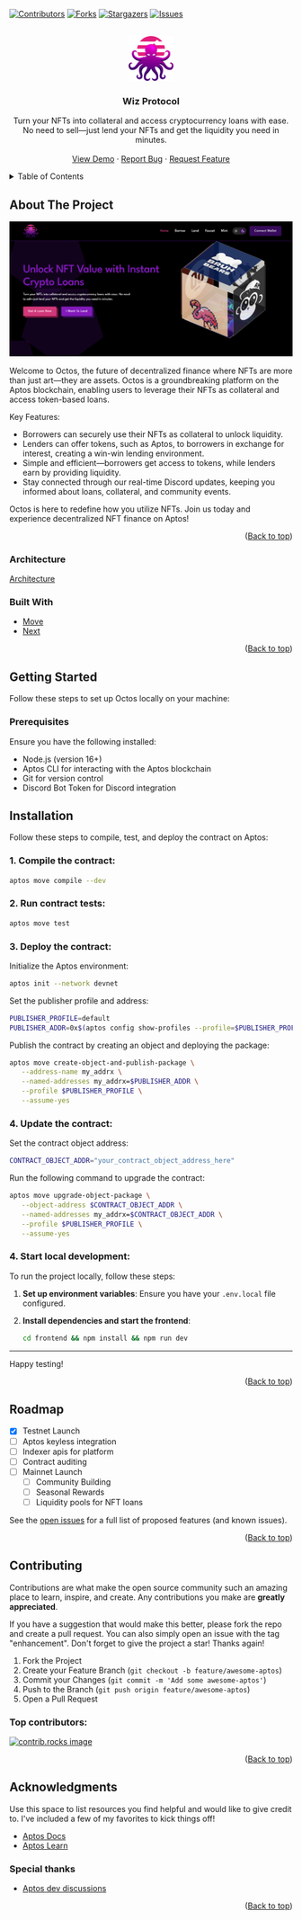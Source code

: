 <a id="readme-top"></a>

[![Contributors][contributors-shield]][contributors-url]
[![Forks][forks-shield]][forks-url]
[![Stargazers][stars-shield]][stars-url]
[![Issues][issues-shield]][issues-url]

<!-- PROJECT LOGO -->
<br />
<div align="center">
  <a href=[github-url]>
    <img src="media-kit/logo.png" alt="Logo" width="80" height="80">
  </a>

  <h3 align="center">Wiz Protocol</h3>

  <p align="center">
    Turn your NFTs into collateral and access cryptocurrency loans with ease. No need to sell—just lend your NFTs and get the liquidity you need in minutes.
    <br />
    <br />
    <a href="https://octos-xyz.vercel.app">View Demo</a>
    ·
    <a href="https://github.com/ajaythxkur/octos/issues/new?labels=bug&template=bug-report---.md">Report Bug</a>
    ·
    <a href="https://github.com/ajaythxkur/octos/issues/new?labels=enhancement&template=feature-request---.md">Request Feature</a>
  </p>
</div>

<!-- TABLE OF CONTENTS -->
<details>
  <summary>Table of Contents</summary>
  <ol>
    <li>
      <a href="#about-the-project">About The Project</a>
      <ul>
        <li><a href="#built-with">Built With</a></li>
      </ul>
    </li>
    <li><a href="#architecture">Architecture</a></li>
    <li>
      <a href="#getting-started">Getting Started</a>
      <ul>
        <li><a href="#prerequisites">Prerequisites</a></li>
        <li><a href="#installation">Installation</a></li>
      </ul>
    </li>
    <li><a href="#roadmap">Roadmap</a></li>
    <li><a href="#contributing">Contributing</a></li>
    <li><a href="#acknowledgments">Acknowledgments</a></li>
  </ol>
</details>

<!-- ABOUT THE PROJECT -->

## About The Project

[![Octos screenshot][product-screenshot]](https://octos-xyz.vercel.app)

Welcome to Octos, the future of decentralized finance where NFTs are more than just art—they are assets. Octos is a groundbreaking platform on the Aptos blockchain, enabling users to leverage their NFTs as collateral and access token-based loans.

Key Features:

- Borrowers can securely use their NFTs as collateral to unlock liquidity.
- Lenders can offer tokens, such as Aptos, to borrowers in exchange for interest, creating a win-win lending environment.
- Simple and efficient—borrowers get access to tokens, while lenders earn by providing liquidity.
- Stay connected through our real-time Discord updates, keeping you informed about loans, collateral, and community events.

Octos is here to redefine how you utilize NFTs. Join us today and experience decentralized NFT finance on Aptos!

<p align="right">(<a href="#readme-top">Back to top</a>)</p>

### Architecture

[Architecture][architecture-screenshot]

### Built With

- [Move][Move-url]
- [Next][Next-url]

<p align="right">(<a href="#readme-top">Back to top</a>)</p>

<!-- GETTING STARTED -->

## Getting Started

Follow these steps to set up Octos locally on your machine:

### Prerequisites

Ensure you have the following installed:

- Node.js (version 16+)
- Aptos CLI for interacting with the Aptos blockchain
- Git for version control
- Discord Bot Token for Discord integration

## Installation

Follow these steps to compile, test, and deploy the contract on Aptos:

### 1. Compile the contract:

```bash
aptos move compile --dev
```

### 2. Run contract tests:

```bash
aptos move test
```

### 3. Deploy the contract:

Initialize the Aptos environment:

```bash
aptos init --network devnet
```

Set the publisher profile and address:

```bash
PUBLISHER_PROFILE=default
PUBLISHER_ADDR=0x$(aptos config show-profiles --profile=$PUBLISHER_PROFILE | grep 'account' | sed -n 's/.*"account": \"\(.*\)\".*/\1/p')
```

Publish the contract by creating an object and deploying the package:

```bash
aptos move create-object-and-publish-package \
   --address-name my_addrx \
   --named-addresses my_addrx=$PUBLISHER_ADDR \
   --profile $PUBLISHER_PROFILE \
   --assume-yes
```

### 4. Update the contract:

Set the contract object address:

```bash
CONTRACT_OBJECT_ADDR="your_contract_object_address_here"
```

Run the following command to upgrade the contract:

```bash
aptos move upgrade-object-package \
   --object-address $CONTRACT_OBJECT_ADDR \
   --named-addresses my_addrx=$CONTRACT_OBJECT_ADDR \
   --profile $PUBLISHER_PROFILE \
   --assume-yes
```

### 4. Start local development:

To run the project locally, follow these steps:

1. **Set up environment variables**: Ensure you have your `.env.local` file configured.
2. **Install dependencies and start the frontend**:

   ```bash
   cd frontend && npm install && npm run dev
   ```
---

Happy testing!

<p align="right">(<a href="#readme-top">Back to top</a>)</p>

<!-- ROADMAP -->

## Roadmap

- [x] Testnet Launch
- [ ] Aptos keyless integration
- [ ] Indexer apis for platform
- [ ] Contract auditing
- [ ] Mainnet Launch
  - [ ] Community Building
  - [ ] Seasonal Rewards
  - [ ] Liquidity pools for NFT loans

See the [open issues](https://github.com/ajaythxkur/octos/issues) for a full list of proposed features (and known issues).

<p align="right">(<a href="#readme-top">Back to top</a>)</p>

<!-- CONTRIBUTING -->

## Contributing

Contributions are what make the open source community such an amazing place to learn, inspire, and create. Any contributions you make are **greatly appreciated**.

If you have a suggestion that would make this better, please fork the repo and create a pull request. You can also simply open an issue with the tag "enhancement".
Don't forget to give the project a star! Thanks again!

1. Fork the Project
2. Create your Feature Branch (`git checkout -b feature/awesome-aptos`)
3. Commit your Changes (`git commit -m 'Add some awesome-aptos'`)
4. Push to the Branch (`git push origin feature/awesome-aptos`)
5. Open a Pull Request

### Top contributors:

<a href="https://github.com/ajaythxkur/octos/graphs/contributors">
  <img src="https://contrib.rocks/image?repo=ajaythxkur/octos" alt="contrib.rocks image" />
</a>

<p align="right">(<a href="#readme-top">Back to top</a>)</p>

<!-- ACKNOWLEDGMENTS -->

## Acknowledgments

Use this space to list resources you find helpful and would like to give credit to. I've included a few of my favorites to kick things off!

- [Aptos Docs](https://aptos.dev)
- [Aptos Learn](https://learn.aptoslabs.com)

### Special thanks

- [Aptos dev discussions](https://github.com/aptos-labs/aptos-developer-discussions/discussions)

<p align="right">(<a href="#readme-top">Back to top</a>)</p>

[contributors-shield]: https://img.shields.io/github/contributors/ajaythxkur/wiz_protocol.svg?style=for-the-badge
[contributors-url]: https://github.com/ajaythxkur/octos/graphs/contributors
[forks-shield]: https://img.shields.io/github/forks/ajaythxkur/octos.svg?style=for-the-badge
[forks-url]: https://github.com/ajaythxkur/octos/network/members
[stars-shield]: https://img.shields.io/github/stars/ajaythxkur/octos.svg?style=for-the-badge
[stars-url]: https://github.com/ajaythxkur/octos/stargazers
[issues-shield]: https://img.shields.io/github/issues/ajaythxkur/octos.svg?style=for-the-badge
[issues-url]: https://github.com/ajaythxkur/octos/issues
[github-url]: https://github.com/ajaythxkur/octos
[product-screenshot]: media-kit/screenshot.png
[Next.js]: https://img.shields.io/badge/next.js-000000?style=for-the-badge&logo=nextdotjs&logoColor=white
[Next-url]: https://nextjs.org/
[Move]: media-kit/move.png?style=for-the-badge
[Move-url]: https://aptos.dev/en/build/smart-contracts
[architecture-screenshot]: media-kit/architecture.jpeg